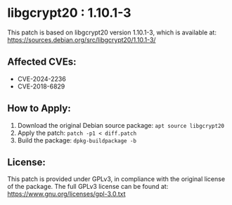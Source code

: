# libgcrypt20 : 1.10.1-3

This patch is based on libgcrypt20 version 1.10.1-3, which is available at:
https://sources.debian.org/src/libgcrypt20/1.10.1-3/

## Affected CVEs:
- CVE-2024-2236
- CVE-2018-6829

## How to Apply:
1. Download the original Debian source package: `apt source libgcrypt20`
2. Apply the patch: `patch -p1 < diff.patch`
3. Build the package: `dpkg-buildpackage -b`

## License:
This patch is provided under GPLv3, in compliance with the original license of the package.
The full GPLv3 license can be found at: https://www.gnu.org/licenses/gpl-3.0.txt
